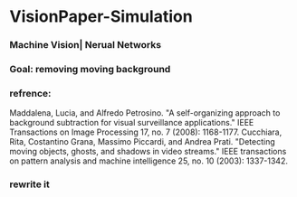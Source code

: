 # VisionPaper-Simulation

### Machine Vision| Nerual Networks
### Goal: removing moving background 
### refrence:
Maddalena, Lucia, and Alfredo Petrosino. "A self-organizing approach to background subtraction for visual surveillance applications." IEEE Transactions on Image Processing 17, no. 7 (2008): 1168-1177.
Cucchiara, Rita, Costantino Grana, Massimo Piccardi, and Andrea Prati. "Detecting moving objects, ghosts, and shadows in video streams." IEEE transactions on pattern analysis and machine intelligence 25, no. 10 (2003): 1337-1342.


### rewrite it

